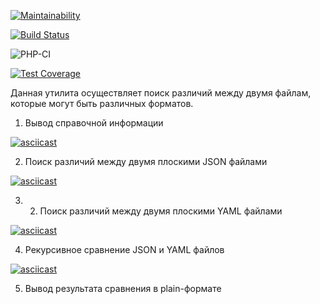 [![Maintainability](https://api.codeclimate.com/v1/badges/8fa118840ccd652eb834/maintainability)](https://codeclimate.com/github/vladimirkuvanovv/php-project-lvl2/maintainability)

[![Build Status](https://travis-ci.com/vladimirkuvanovv/php-project-lvl2.svg?branch=master)](https://travis-ci.com/vladimirkuvanovv/php-project-lvl2)

![PHP-CI](https://github.com/vladimirkuvanovv/php-project-lvl2/workflows/PHP-CI/badge.svg?branch=master)

[![Test Coverage](https://api.codeclimate.com/v1/badges/8fa118840ccd652eb834/test_coverage)](https://codeclimate.com/github/vladimirkuvanovv/php-project-lvl2/test_coverage)


Данная утилита осуществляет поиск различий между двумя файлам, которые могут быть различных форматов.

1. Вывод справочной информации

[![asciicast](https://asciinema.org/a/344044.svg)](https://asciinema.org/a/344044)

2. Поиск различий между двумя плоскими JSON файлами

[![asciicast](https://asciinema.org/a/344052.svg)](https://asciinema.org/a/344052)

3. 2. Поиск различий между двумя плоскими YAML файлами

[![asciicast](https://asciinema.org/a/344056.svg)](https://asciinema.org/a/344056)

4. Рекурсивное сравнение JSON и YAML файлов

[![asciicast](https://asciinema.org/a/344059.svg)](https://asciinema.org/a/344059)

5. Вывод результата сравнения в plain-формате

